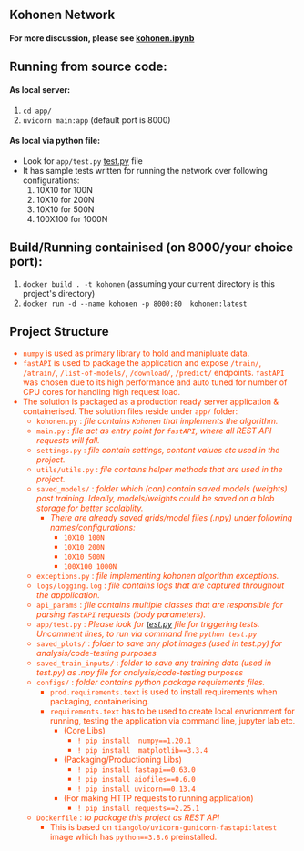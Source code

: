 ## Kohonen Network
#### For more discussion, please see [kohonen.ipynb](kohonen.ipynb)

Running from source code:
------------------------

#### As local server:
1. ```cd app/```
2. ```uvicorn main:app``` (default port is 8000)

#### As local via python file:
- Look for ```app/test.py``` <a href='app/test.py'>test.py</a>  file
- It has sample tests written for running the network over following configurations:
    1. 10X10 for 100N
    2. 10X10 for 200N
    3. 10X10 for 500N
    4. 100X100 for 1000N


Build/Running containised (on 8000/your choice port):
-----------------------------------------------------
1. ```docker build . -t kohonen``` (assuming your current directory is this project's directory)
2. ```docker run -d --name kohonen -p 8000:80  kohonen:latest```

Project Structure
------------------

<div style='color:#FF4500;'>

- ```numpy``` is used as primary library to hold and manipluate data.
- ```fastAPI``` is used to package the application and expose ```/train/```, ```/atrain/```, ```/list-of-models/```, ```/download/```, ```/predict/``` endpoints. ```fastAPI``` was chosen due to its high performance and auto tuned for number of CPU cores for handling high request load.
- The solution is packaged as a production ready server application & containerised. The solution files reside under ```app/``` folder:    
    - `kohonen.py` : <i>file contains ```Kohonen``` that implements the algorithm.</i>
    - `main.py` : <i>file act as entry point for ```fastAPI```, where all REST API requests will fall.</i>
    - `settings.py` : <i>file contain settings, contant values etc used in the project.</i>
    - `utils/utils.py` : <i>file contains helper methods that are used in the project.</i>
    - `saved_models/` : <i>folder which (can) contain saved models (weights) post training. Ideally, models/weights could be saved on a blob storage for better scalablity.</i>
        - <i>There are already saved grids/model files (.npy) under following names/configurations:</i> 
            - ```10X10 100N```
            - ```10X10 200N```
            - ```10X10 500N```
            - ```100X100 1000N```
    - `exceptions.py` : <i>file implementing kohonen algorithm exceptions.</i>
    - `logs/logging.log` : <i>file contains logs that are captured throughout the appplication.</i>
    - `api_params` : <i> file contains multiple classes that are responsible for parsing ```fastAPI``` requests (body parameters).</i>
    - `app/test.py` : <i> Please look for <a href='app/test.py'>test.py</a> file for triggering tests. Uncomment lines, to run via command line ```python test.py```</i>
    - `saved_plots/` : <i>folder to save any plot images (used in test.py) for analysis/code-testing purposes</i>
    - `saved_train_inputs/` : <i>folder to save any training data (used in test.py) as .npy file for analysis/code-testing purposes</i>
    - `configs/`  : <i>folder contains python package requiements files.</i>
        - ```prod.requirements.text``` is used to install requirements when packaging, containerising.
        - ```requirements.text``` has to be used to create local envrionment for running, testing the application via command line, jupyter lab etc.
            - (Core Libs)
                - ```! pip install  numpy==1.20.1```
                - ```! pip install  matplotlib==3.3.4```
            -  (Packaging/Productioning Libs)
                - ```! pip install fastapi==0.63.0```
                - ```! pip install aiofiles==0.6.0```
                - ```! pip install uvicorn==0.13.4```
            -   (For making HTTP requests to running application)
                - ```! pip install requests==2.25.1```
    - `Dockerfile` : <i>to package this project as REST API</i>
        - This is based on ```tiangolo/uvicorn-gunicorn-fastapi:latest``` image which has ```python==3.8.6``` preinstalled.
</div>

